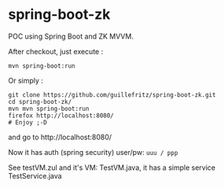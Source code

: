 spring-boot-zk
==============

POC using Spring Boot and ZK MVVM.

After checkout, just execute :

```
mvn spring-boot:run
```

Or simply :

```
git clone https://github.com/guillefritz/spring-boot-zk.git
cd spring-boot-zk/
mvn mvn spring-boot:run
firefox http://localhost:8080/
# Enjoy ;-D
```

and go to http://localhost:8080/ 

Now it has auth (spring security)  user/pw:   ```uuu / ppp```

See testVM.zul and it's VM:  TestVM.java, it has a simple service TestService.java

